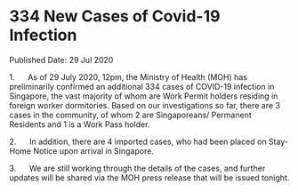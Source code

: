 <html>
    <meta http-equiv="Content-Type" content="text/html; charset=utf-8"/>
    <meta charset="utf-8"/>
    <title>334 New Cases of Covid-19 Infection</title>
    <body><h1>334 New Cases of Covid-19 Infection</h1>
    <p>Published Date: 29 Jul 2020</p> <p>1.&nbsp; &nbsp; &nbsp; As of 29 July 2020, 12pm, the Ministry of Health (MOH) has preliminarily confirmed an additional 334 cases of COVID-19 infection in Singapore, the vast majority of whom are Work Permit holders residing in foreign worker dormitories. Based on our investigations so far, there are 3 cases in the community, of whom 2 are Singaporeans/ Permanent Residents and 1 is a Work Pass holder. </p> <p>2.&nbsp; &nbsp; &nbsp;&nbsp;In addition, there are 4 imported cases, who had been placed on Stay-Home Notice upon arrival in Singapore.</p><p><p>3.&nbsp; &nbsp; &nbsp;&nbsp;We are still working through the details of the cases, and further updates will be shared via the MOH press release that will be issued tonight.</p></p></body>
</html>